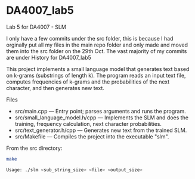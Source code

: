 # DA4007_lab5
Lab 5 for DA4007 - SLM

I only have a few commits under the src folder, this is because I had orginally put all my files in the main repo folder and only made and moved them into the src folder on the 29th Oct.
The vast majority of my commits are under History for DA4007_lab5

This project implements a small language model that generates text based on k-grams (substrings of length k). The program reads an input text file, computes frequencies of k-grams and the probabilities of the next character, and then generates new text.


Files
- src/main.cpp — Entry point; parses arguments and runs the program.  
- src/small_language_model.h/cpp — Implements the SLM and does the training, frequency calculation, next character probabilities.  
- src/text_generator.h/cpp — Generates new text from the trained SLM.  
- src/Makefile — Compiles the project into the executable "slm".


From the src directory:

```bash
make

Usage: ./slm <sub_string_size> <file> <output_size>
